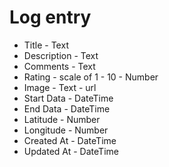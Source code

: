 # Log entry

- Title - Text
- Description - Text
- Comments - Text
- Rating - scale of 1 - 10 - Number
- Image - Text - url
- Start Data - DateTime
- End Data - DateTime
- Latitude - Number
- Longitude - Number
- Created At - DateTime
- Updated At - DateTime
